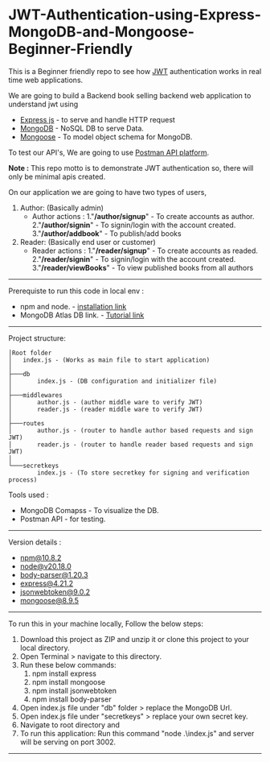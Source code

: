# JWT-Authentication-using-Express-MongoDB-and-Mongoose-Beginner-Friendly
This is a Beginner friendly repo to see how [JWT](https://jwt.io/) authentication works in real time web applications. 

We are going to build a Backend book selling backend web application to understand jwt using 

* [Express js](https://expressjs.com/) - to serve and handle HTTP request
* [MongoDB](https://www.mongodb.com/products/platform/atlas-database) - NoSQL DB to serve Data.
* [Mongoose](https://mongoosejs.com/) - To model object schema for MongoDB.

To test our API's, We are going to use [Postman API platform](https://www.postman.com/).

**Note :** This repo motto is to demonstrate JWT authentication so, there will only be minimal apis created.

On our application we are going to have two types of users,
1. Author: (Basically admin)
    * Author actions :
        1."**/author/signup**" - To create accounts as author.
        2."**/author/signin**" - To signin/login with the account created.
        3."**/author/addbook**" - To publish/add books
2. Reader: (Basically end user or customer)
    * Reader actions :
        1."**/reader/signup**" - To create accounts as readed.
        2."**/reader/signin**" - To signin/login with the account created.
        3."**/reader/viewBooks**" - To view published books from all authors

* * *

Prerequiste to run this code in local env : 
* npm and node. - [installation link](https://docs.npmjs.com/downloading-and-installing-node-js-and-npm)
*  MongoDB Atlas DB link. - [Tutorial link](https://www.mongodb.com/resources/products/platform/mongodb-atlas-tutorial)

* * *

Project structure:

```
│Root folder
│   index.js - (Works as main file to start application)
│
├───db
│       index.js - (DB configuration and initializer file)
│
├───middlewares
│       author.js - (author middle ware to verify JWT)
│       reader.js - (reader middle ware to verify JWT)
│
├───routes
│       author.js - (router to handle author based requests and sign JWT)
│       reader.js - (router to handle reader based requests and sign JWT)
│
└───secretkeys
        index.js - (To store secretkey for signing and verification process)
```

Tools used : 
- MongoDB Comapss - To visualize the DB.
- Postman API - for testing.

* * *
Version details : 

- npm@10.8.2
- node@v20.18.0
- body-parser@1.20.3
- express@4.21.2
- jsonwebtoken@9.0.2
- mongoose@8.9.5

* * *
To run this in your machine locally, Follow the below steps:

1. Download this project as ZIP and unzip it or clone this project to your local directory.
2. Open Terminal  > navigate to this directory.
3. Run these below commands:
	1. npm install express
	2. npm install mongoose
	3. npm install jsonwebtoken
	4. npm install body-parser
4. Open index.js file under "db" folder > replace the MongoDB Url.
5. Open index.js file under "secretkeys" > replace your own secret key.
6. Navigate to root directory and 
7. To run this application: Run this command "node .\index.js" and server will be serving on port 3002.
* * *


